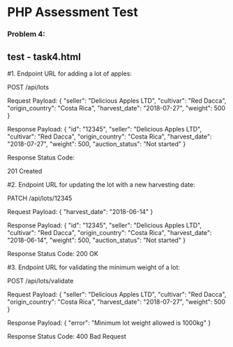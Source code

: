 # PHP Assessment Test

### Problem 4:

## test - task4.html

#1. Endpoint URL for adding a lot of apples:

POST /api/lots

Request Payload:
{
  "seller": "Delicious Apples LTD",
  "cultivar": "Red Dacca",
  "origin_country": "Costa Rica",
  "harvest_date": "2018-07-27",
  "weight": 500
}

Response Payload:
{
  "id": "12345",
  "seller": "Delicious Apples LTD",
  "cultivar": "Red Dacca",
  "origin_country": "Costa Rica",
  "harvest_date": "2018-07-27",
  "weight": 500,
  "auction_status": "Not started"
}

Response Status Code:

201 Created


#2. Endpoint URL for updating the lot with a new harvesting date:

PATCH /api/lots/12345

Request Payload:
{
  "harvest_date": "2018-06-14"
}

Response Payload:
{
  "id": "12345",
  "seller": "Delicious Apples LTD",
  "cultivar": "Red Dacca",
  "origin_country": "Costa Rica",
  "harvest_date": "2018-06-14",
  "weight": 500,
  "auction_status": "Not started"
}

Response Status Code:
200 OK


#3. Endpoint URL for validating the minimum weight of a lot:

POST /api/lots/validate

Request Payload:
{
  "seller": "Delicious Apples LTD",
  "cultivar": "Red Dacca",
  "origin_country": "Costa Rica",
  "harvest_date": "2018-07-27",
  "weight": 500
}

Response Payload:
{
  "error": "Minimum lot weight allowed is 1000kg"
}

Response Status Code:
400 Bad Request


